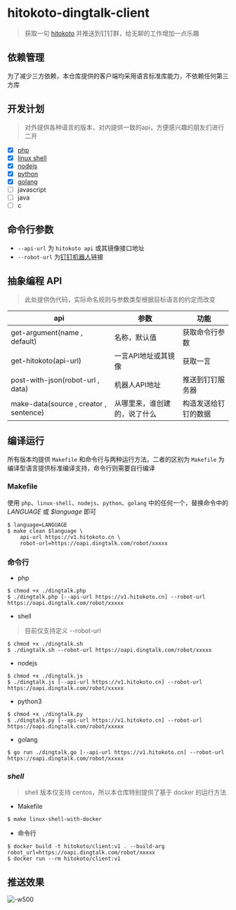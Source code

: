 hitokoto-dingtalk-client
========

> 获取一句 [hitokoto](https://github.com/hitokoto-osc) 并推送到钉钉群，给无聊的工作增加一点乐趣

## 依赖管理
为了减少三方依赖，本仓库提供的客户端均采用语言标准库能力，不依赖任何第三方库

## 开发计划

> 对外提供各种语言的版本，对内提供一致的api，方便感兴趣的朋友们进行二开

- [x] [php](https://github.com/hitokoto-osc/hitokoto-dingtalk-client/blob/master/dingtalk.php)
- [x] [linux shell](https://github.com/hitokoto-osc/hitokoto-dingtalk-client/blob/master/dingtalk.sh)
- [x] [nodejs](https://github.com/hitokoto-osc/hitokoto-dingtalk-client/blob/master/dingtalk.js)
- [x] [python](https://github.com/hitokoto-osc/hitokoto-dingtalk-client/blob/master/dingtalk.py)
- [x] [golang](https://github.com/hitokoto-osc/hitokoto-dingtalk-client/blob/master/dingtalk.go)
- [ ] javascript
- [ ] java
- [ ] c

## 命令行参数
- `--api-url` 为 `hitokoto api` 或其镜像接口地址
- `--robot-url` 为[钉钉机器人](https://ding-doc.dingtalk.com/doc#/serverapi2/qf2nxq)链接

## 抽象编程 API

> 此处提供伪代码，实际命名规则与参数类型根据目标语言的约定而改变

|  api  | 参数 |  功能  |
|  ---- | ---- | ----  |
| get-argument(name , default) | 名称，默认值 | 获取命令行参数 |
| get-hitokoto(api-url) | 一言API地址或其镜像 | 获取一言 |
| post-with-json(robot-url , data) | 机器人API地址 |  推送到钉钉服务器 |
| make-data(source , creator , sentence) | 从哪里来，谁创建的，说了什么 | 构造发送给钉钉的数据 |

## 编译运行

所有版本均提供 `Makefile` 和命令行与两种运行方法。二者的区别为 `Makefile` 为编译型语言提供标准编译支持，命令行则需要自行编译

### Makefile

使用 `php`、`linux-shell`、`nodejs`、`python`、`golang` 中的任何一个，替换命令中的 *LANGUAGE* 或 *$language* 即可

```shell
$ language=LANGUAGE
$ make clean $language \
    api-url https://v1.hitokoto.cn \
    robot-url=https://oapi.dingtalk.com/robot/xxxxx
```

### 命令行
- php 

```shell
$ chmod +x ./dingtalk.php
$ ./dingtalk.php [--api-url https://v1.hitokoto.cn] --robot-url https://oapi.dingtalk.com/robot/xxxxx
```

- shell
> 目前仅支持定义 --robot-url

```shell
$ chmod +x ./dingtalk.sh
$ ./dingtalk.sh --robot-url https://oapi.dingtalk.com/robot/xxxxx
```

- nodejs

```shell
$ chmod +x ./dingtalk.js
$ ./dingtalk.js [--api-url https://v1.hitokoto.cn] --robot-url https://oapi.dingtalk.com/robot/xxxxx
```

- python3

```shell
$ chmod +x ./dingtalk.py
$ ./dingtalk.py [--api-url https://v1.hitokoto.cn] --robot-url https://oapi.dingtalk.com/robot/xxxxx
```

- golang

```shell
$ go run ./dingtalk.go [--api-url https://v1.hitokoto.cn] --robot-url https://oapi.dingtalk.com/robot/xxxxx
```


### *shell*
> shell 版本仅支持 centos，所以本仓库特别提供了基于 docker 的运行方法

- Makefile
```shell
$ make linux-shell-with-docker
```

- 命令行
```shell
$ docker build -t hitokoto/client:v1 . --build-arg robot_url=https://oapi.dingtalk.com/robot/xxxxx
$ docker run --rm hitokoto/client:v1
```

## 推送效果
![-w500](https://alextech-1252251443.cos.ap-guangzhou.myqcloud.com/2020/05-28-15906541899926.jpg)
